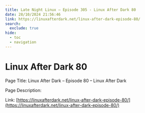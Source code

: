 ```yaml
---
title: Late Night Linux – Episode 305 - Linux After Dark 80
date: 28/10/2024 21:56:46
link: https://linuxafterdark.net/linux-after-dark-episode-80/
search:
  exclude: true
hide:
  - toc
  - navigation
---
```


# Linux After Dark 80

Page Title: Linux After Dark – Episode 80 – Linux After Dark

Page Description:  

Link: [https://linuxafterdark.net/linux-after-dark-episode-80/](https://linuxafterdark.net/linux-after-dark-episode-80/)